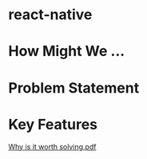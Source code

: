 # react-native

# How Might We ...
# Problem Statement
# Key Features

[Why is it worth solving.pdf](https://github.com/user-attachments/files/16648959/Why.is.it.worth.solving.pdf)
